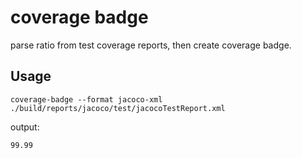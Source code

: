 # coverage badge

parse ratio from test coverage reports, then create coverage badge.

## Usage

```shell
coverage-badge --format jacoco-xml ./build/reports/jacoco/test/jacocoTestReport.xml
```

output:

```text
99.99
```
